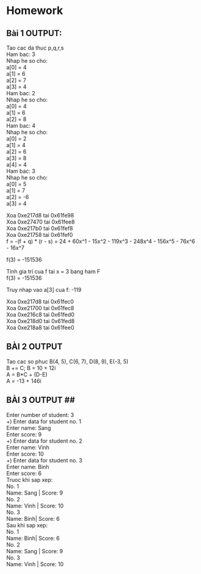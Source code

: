 # Homework
## Bài 1 OUTPUT: ## 
Tao cac da thuc p,q,r,s<br/>
Ham bac: 3<br/>
Nhap he so cho:<br/>
a[0] = 4<br/>
a[1] = 6<br/>
a[2] = 7<br/>
a[3] = 4<br/>
Ham bac: 2<br/>
Nhap he so cho:<br/> 
a[0] = 4<br/>
a[1] = 6<br/>
a[2] = 8<br/>
Ham bac: 4<br/>
Nhap he so cho:<br/> 
a[0] = 2<br/>
a[1] = 4<br/>
a[2] = 6<br/>
a[3] = 8<br/>
a[4] = 4<br/>
Ham bac: 3<br/>
Nhap he so cho:<br/> 
a[0] = 5<br/>
a[1] = 7<br/>
a[2] = -6<br/>
a[3] = 4<br/>

Xoa 0xe217d8 tai 0x61fe98<br/>
Xoa 0xe27470 tai 0x61fee8<br/>
Xoa 0xe217b0 tai 0x61fef8<br/>
Xoa 0xe21758 tai 0x61fef0<br/>
f = -(f + q) * (r - s) = 24 + 60x^1 - 15x^2 - 119x^3 - 248x^4 - 156x^5 - 76x^6 - 16x^7<br/>

f(3) = -151536<br/>

Tinh gia tri cua f tai x = 3 bang ham F<br/>
f(3) = -151536<br/>

Truy nhap vao a[3] cua f: -119<br/>

Xoa 0xe217d8 tai 0x61fec0<br/>
Xoa 0xe21700 tai 0x61fec8<br/>
Xoa 0xe216c8 tai 0x61fed0<br/>
Xoa 0xe218d0 tai 0x61fed8<br/>
Xoa 0xe218a8 tai 0x61fee0<br/>

## BÀI 2 OUTPUT ##
Tao cac so phuc B(4, 5), C(6, 7), D(8, 9), E(-3, 5)<br/>
B += C; B = 10 + 12i<br/>
A =  B*C + (D-E)<br/>
A = -13 + 146i<br/>

## BÀI 3 OUTPUT ##<br/>
Enter number of student: 3<br/>
+) Enter data for student no. 1<br/>
Enter name: Sang <br/>
Enter score: 9<br/>
+) Enter data for student no. 2<br/>
Enter name: Vinh <br/>
Enter score: 10<br/>
+) Enter data for student no. 3<br/>
Enter name: Binh<br/>
Enter score: 6<br/>
Truoc khi sap xep:<br/>
No. 1<br/>
Name: Sang | Score: 9<br/>
No. 2<br/>
Name: Vinh | Score: 10<br/>
No. 3<br/>
Name: Binh| Score: 6<br/>
Sau khi sap xep:<br/>
No. 1<br/>
Name: Binh| Score: 6<br/>
No. 2<br/>
Name: Sang | Score: 9<br/>
No. 3<br/>
Name: Vinh | Score: 10<br/>
